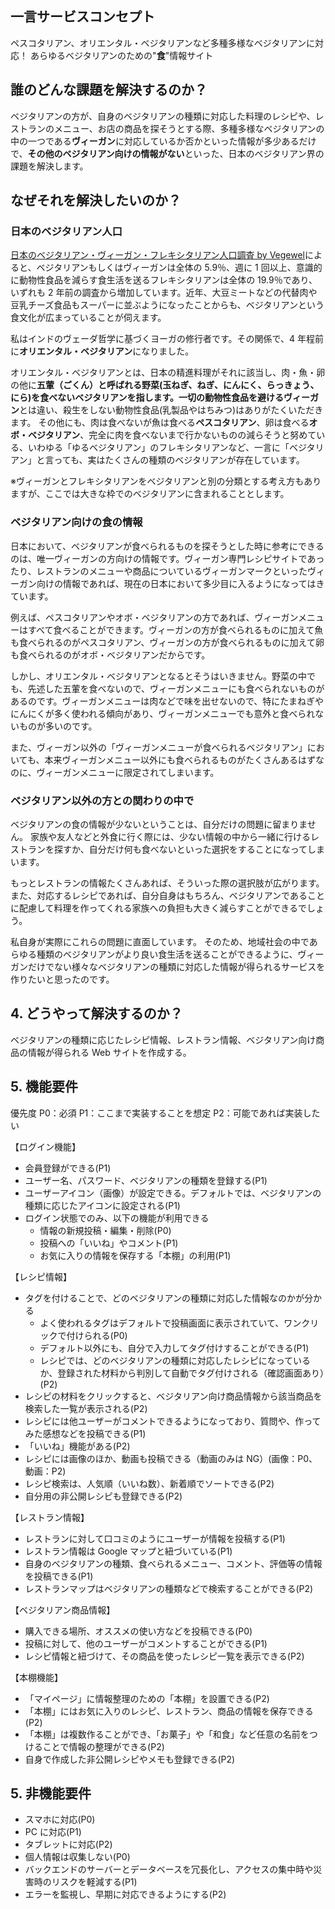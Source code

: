## 一言サービスコンセプト

ペスコタリアン、オリエンタル・ベジタリアンなど多種多様なベジタリアンに対応！
あらゆるベジタリアンのための"**食**"情報サイト

## 誰のどんな課題を解決するのか？

ベジタリアンの方が、自身のベジタリアンの種類に対応した料理のレシピや、レストランのメニュー、お店の商品を探そうとする際、多種多様なベジタリアンの中の一つである**ヴィーガン**に対応しているか否かといった情報が多少あるだけで、**その他のベジタリアン向けの情報がない**といった、日本のベジタリアン界の課題を解決します。

## なぜそれを解決したいのか？

### 日本のベジタリアン人口

[日本のベジタリアン・ヴィーガン・フレキシタリアン人口調査 by Vegewel](https://vegewel.com/ja/style/statistics3)によると、ベジタリアンもしくはヴィーガンは全体の 5.9％、週に 1 回以上、意識的に動物性食品を減らす食生活を送るフレキシタリアンは全体の 19.9％であり、いずれも 2 年前の調査から増加しています。近年、大豆ミートなどの代替肉や豆乳チーズ食品もスーパーに並ぶようになったことからも、ベジタリアンという食文化が広まっていることが伺えます。

私はインドのヴェーダ哲学に基づくヨーガの修行者です。その関係で、4 年程前に**オリエンタル・ベジタリアン**になりました。

オリエンタル・ベジタリアンとは、日本の精進料理がそれに該当し、肉・魚・卵の他に**五葷（ごくん）**と呼ばれる野菜(玉ねぎ、ねぎ、にんにく、らっきょう、にら)を食べないベジタリアンを指します。一切の動物性食品を避ける**ヴィーガン**とは違い、殺生をしない動物性食品(乳製品やはちみつ)はありがたくいただきます。
その他にも、肉は食べないが魚は食べる**ペスコタリアン**、卵は食べる**オボ・ベジタリアン**、完全に肉を食べないまで行かないものの減らそうと努めている、いわゆる「ゆるベジタリアン」のフレキシタリアンなど、一言に「ベジタリアン」と言っても、実はたくさんの種類のベジタリアンが存在しています。

※ヴィーガンとフレキシタリアンをベジタリアンと別の分類とする考え方もありますが、ここでは大きな枠でのベジタリアンに含まれることとします。

### ベジタリアン向けの食の情報

日本において、ベジタリアンが食べられるものを探そうとした時に参考にできるのは、唯一ヴィーガンの方向けの情報です。ヴィーガン専門レシピサイトであったり、レストランのメニューや商品についているヴィーガンマークといったヴィーガン向けの情報であれば、現在の日本において多少目に入るようになってはきています。

例えば、ペスコタリアンやオボ・ベジタリアンの方であれば、ヴィーガンメニューはすべて食べることができます。ヴィーガンの方が食べられるものに加えて魚も食べられるのがペスコタリアン、ヴィーガンの方が食べられるものに加えて卵も食べられるのがオボ・ベジタリアンだからです。

しかし、オリエンタル・ベジタリアンとなるとそうはいきません。野菜の中でも、先述した五葷を食べないので、ヴィーガンメニューにも食べられないものがあるのです。ヴィーガンメニューは肉などで味を出せないので、特にたまねぎやにんにくが多く使われる傾向があり、ヴィーガンメニューでも意外と食べられないものが多いのです。

また、ヴィーガン以外の「ヴィーガンメニューが食べられるベジタリアン」においても、本来ヴィーガンメニュー以外にも食べられるものがたくさんあるはずなのに、ヴィーガンメニューに限定されてしまいます。

### ベジタリアン以外の方との関わりの中で

ベジタリアンの食の情報が少ないということは、自分だけの問題に留まりません。
家族や友人などと外食に行く際には、少ない情報の中から一緒に行けるレストランを探すか、自分だけ何も食べないといった選択をすることになってしまいます。

もっとレストランの情報たくさんあれば、そういった際の選択肢が広がります。
また、対応するレシピであれば、自分自身はもちろん、ベジタリアンであることに配慮して料理を作ってくれる家族への負担も大きく減らすことができるでしょう。

私自身が実際にこれらの問題に直面しています。
そのため、地域社会の中であらゆる種類のベジタリアンがより良い食生活を送ることができるように、ヴィーガンだけでない様々なベジタリアンの種類に対応した情報が得られるサービスを作りたいと思ったのです。

## 4. どうやって解決するのか？

ベジタリアンの種類に応じたレシピ情報、レストラン情報、ベジタリアン向け商品の情報が得られる Web サイトを作成する。

## 5. 機能要件
優先度
P0：必須
P1：ここまで実装することを想定
P2：可能であれば実装したい

【ログイン機能】
- 会員登録ができる(P1)
- ユーザー名、パスワード、ベジタリアンの種類を登録する(P1)
- ユーザーアイコン（画像）が設定できる。デフォルトでは、ベジタリアンの種類に応じたアイコンに設定される(P1)
- ログイン状態でのみ、以下の機能が利用できる
    - 情報の新規投稿・編集・削除(P0)
    - 投稿への「いいね」やコメント(P1)
    - お気に入りの情報を保存する「本棚」の利用(P1)

【レシピ情報】
- タグを付けることで、どのベジタリアンの種類に対応した情報なのかが分かる
  - よく使われるタグはデフォルトで投稿画面に表示されていて、ワンクリックで付けられる(P0)
  - デフォルト以外にも、自分で入力してタグ付けすることができる(P1)
  - レシピでは、どのベジタリアンの種類に対応したレシピになっているか、登録された材料から判別して自動でタグ付けされる（確認画面あり）(P2)
- レシピの材料をクリックすると、ベジタリアン向け商品情報から該当商品を検索した一覧が表示される(P2)
- レシピには他ユーザーがコメントできるようになっており、質問や、作ってみた感想などを投稿できる(P1)
- 「いいね」機能がある(P2)
- レシピには画像のほか、動画も投稿できる（動画のみは NG）(画像：P0、動画：P2)
- レシピ検索は、人気順（いいね数）、新着順でソートできる(P2)
- 自分用の非公開レシピも登録できる(P2)

【レストラン情報】
- レストランに対して口コミのようにユーザーが情報を投稿する(P1)
- レストラン情報は Google マップと紐づいている(P1)
- 自身のベジタリアンの種類、食べられるメニュー、コメント、評価等の情報を投稿できる(P1)
- レストランマップはベジタリアンの種類などで検索することができる(P2)

【ベジタリアン商品情報】

- 購入できる場所、オススメの使い方などを投稿できる(P0)
- 投稿に対して、他のユーザーがコメントすることができる(P1)
- レシピ情報と紐づけて、その商品を使ったレシピ一覧を表示できる(P2)

【本棚機能】

- 「マイページ」に情報整理のための「本棚」を設置できる(P2)
- 「本棚」にはお気に入りのレシピ、レストラン、商品の情報を保存できる(P2)
- 「本棚」は複数作ることができ、「お菓子」や「和食」など任意の名前をつけることで情報の整理ができる(P2)
- 自身で作成した非公開レシピやメモも登録できる(P2)

## 5. 非機能要件

- スマホに対応(P0)
- PC に対応(P1)
- タブレットに対応(P2)
- 個人情報は収集しない(P0)
- バックエンドのサーバーとデータベースを冗長化し、アクセスの集中時や災害時のリスクを軽減する(P1)
- エラーを監視し、早期に対応できるようにする(P2)
